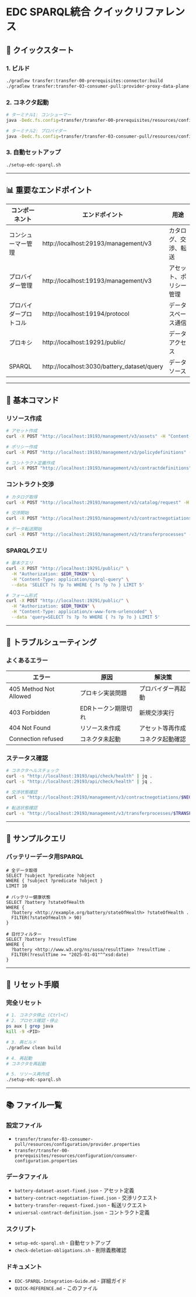 # EDC SPARQL統合 クイックリファレンス

## 🚀 クイックスタート

### 1. ビルド
```bash
./gradlew transfer:transfer-00-prerequisites:connector:build
./gradlew transfer:transfer-03-consumer-pull:provider-proxy-data-plane:build
```

### 2. コネクタ起動
```bash
# ターミナル1: コンシューマー
java -Dedc.fs.config=transfer/transfer-00-prerequisites/resources/configuration/consumer-configuration.properties -jar transfer/transfer-00-prerequisites/connector/build/libs/connector.jar

# ターミナル2: プロバイダー
java -Dedc.fs.config=transfer/transfer-03-consumer-pull/resources/configuration/provider.properties -jar transfer/transfer-03-consumer-pull/provider-proxy-data-plane/build/libs/connector.jar
```

### 3. 自動セットアップ
```bash
./setup-edc-sparql.sh
```

---

## 📊 重要なエンドポイント

| コンポーネント | エンドポイント | 用途 |
|---------------|--------------|------|
| コンシューマー管理 | http://localhost:29193/management/v3 | カタログ、交渉、転送 |
| プロバイダー管理 | http://localhost:19193/management/v3 | アセット、ポリシー管理 |
| プロバイダープロトコル | http://localhost:19194/protocol | データスペース通信 |
| プロキシ | http://localhost:19291/public/ | データアクセス |
| SPARQL | http://localhost:3030/battery_dataset/query | データソース |

---

## 🔧 基本コマンド

### リソース作成
```bash
# アセット作成
curl -X POST "http://localhost:19193/management/v3/assets" -H "Content-Type: application/json" -d @battery-dataset-asset-fixed.json

# ポリシー作成  
curl -X POST "http://localhost:19193/management/v3/policydefinitions" -H "Content-Type: application/json" -d @transfer/transfer-01-negotiation/resources/create-policy.json

# コントラクト定義作成
curl -X POST "http://localhost:19193/management/v3/contractdefinitions" -H "Content-Type: application/json" -d @universal-contract-definition.json
```

### コントラクト交渉
```bash
# カタログ取得
curl -X POST "http://localhost:29193/management/v3/catalog/request" -H "Content-Type: application/json" -d @transfer/transfer-01-negotiation/resources/fetch-catalog.json

# 交渉開始
curl -X POST "http://localhost:29193/management/v3/contractnegotiations" -H "Content-Type: application/json" -d @battery-contract-negotiation-fixed.json

# データ転送開始
curl -X POST "http://localhost:29193/management/v3/transferprocesses" -H "Content-Type: application/json" -d @battery-transfer-request-fixed.json
```

### SPARQLクエリ
```bash
# 基本クエリ
curl -X POST "http://localhost:19291/public/" \
  -H "Authorization: $EDR_TOKEN" \
  -H "Content-Type: application/sparql-query" \
  --data 'SELECT ?s ?p ?o WHERE { ?s ?p ?o } LIMIT 5'

# フォーム形式
curl -X POST "http://localhost:19291/public/" \
  -H "Authorization: $EDR_TOKEN" \
  -H "Content-Type: application/x-www-form-urlencoded" \
  --data 'query=SELECT ?s ?p ?o WHERE { ?s ?p ?o } LIMIT 5'
```

---

## 🐛 トラブルシューティング

### よくあるエラー

| エラー | 原因 | 解決策 |
|--------|------|--------|
| 405 Method Not Allowed | プロキシ実装問題 | プロバイダー再起動 |
| 403 Forbidden | EDRトークン期限切れ | 新規交渉実行 |
| 404 Not Found | リソース未作成 | アセット等再作成 |
| Connection refused | コネクタ未起動 | コネクタ起動確認 |

### ステータス確認
```bash
# コネクタヘルスチェック
curl -s "http://localhost:19193/api/check/health" | jq .
curl -s "http://localhost:29193/api/check/health" | jq .

# 交渉状態確認
curl -s "http://localhost:29193/management/v3/contractnegotiations/$NEGOTIATION_ID" | jq '{state: .state, contractAgreementId: .contractAgreementId}'

# 転送状態確認  
curl -s "http://localhost:29193/management/v3/transferprocesses/$TRANSFER_ID" | jq '{state: .state}'
```

---

## 📝 サンプルクエリ

### バッテリーデータ用SPARQL
```sparql
# 全データ取得
SELECT ?subject ?predicate ?object 
WHERE { ?subject ?predicate ?object } 
LIMIT 10

# バッテリー健康状態
SELECT ?battery ?stateOfHealth 
WHERE {
  ?battery <http://example.org/battery/stateOfHealth> ?stateOfHealth .
  FILTER(?stateOfHealth > 90)
}

# 日付フィルター
SELECT ?battery ?resultTime 
WHERE {
  ?battery <http://www.w3.org/ns/sosa/resultTime> ?resultTime .
  FILTER(?resultTime >= "2025-01-01"^^xsd:date)
}
```

---

## 🔄 リセット手順

### 完全リセット
```bash
# 1. コネクタ停止 (Ctrl+C)
# 2. プロセス確認・停止
ps aux | grep java
kill -9 <PID>

# 3. 再ビルド
./gradlew clean build

# 4. 再起動
# コネクタを再起動

# 5. リソース再作成
./setup-edc-sparql.sh
```

---

## 📚 ファイル一覧

### 設定ファイル
- `transfer/transfer-03-consumer-pull/resources/configuration/provider.properties`
- `transfer/transfer-00-prerequisites/resources/configuration/consumer-configuration.properties`

### データファイル
- `battery-dataset-asset-fixed.json` - アセット定義
- `battery-contract-negotiation-fixed.json` - 交渉リクエスト
- `battery-transfer-request-fixed.json` - 転送リクエスト
- `universal-contract-definition.json` - コントラクト定義

### スクリプト
- `setup-edc-sparql.sh` - 自動セットアップ
- `check-deletion-obligations.sh` - 削除義務確認

### ドキュメント
- `EDC-SPARQL-Integration-Guide.md` - 詳細ガイド
- `QUICK-REFERENCE.md` - このファイル 